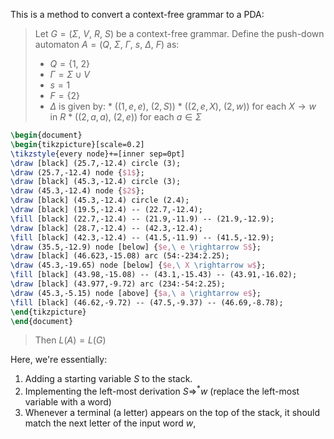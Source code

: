 This is a method to convert a context-free grammar to a PDA:

> Let $G = \big(\Sigma,\ V,\ R,\ S\big)$ be a context-free grammar.
> Define the push-down automaton $A = \big(Q,\ \Sigma,\ \Gamma,\ s,\ \Delta,\ F\big)$ as:
>* $Q = \big\{1,\ 2\big\}$
>* $\Gamma = \Sigma \cup V$
>* $s = 1$
>* $F = \big\{2\big\}$
>* $\Delta$ is given by:
	* $\big((1, e, e),\ (2, S)\big)$
	* $\big((2, e, X),\ (2, w)\big)$ for each $X\rightarrow w$ in $R$ 
	* $\big((2, a, a),\ (2, e)\big)$ for each $a \in \Sigma$
	
```tikz
\begin{document}
\begin{tikzpicture}[scale=0.2]
\tikzstyle{every node}+=[inner sep=0pt]
\draw [black] (25.7,-12.4) circle (3);
\draw (25.7,-12.4) node {$1$};
\draw [black] (45.3,-12.4) circle (3);
\draw (45.3,-12.4) node {$2$};
\draw [black] (45.3,-12.4) circle (2.4);
\draw [black] (19.5,-12.4) -- (22.7,-12.4);
\fill [black] (22.7,-12.4) -- (21.9,-11.9) -- (21.9,-12.9);
\draw [black] (28.7,-12.4) -- (42.3,-12.4);
\fill [black] (42.3,-12.4) -- (41.5,-11.9) -- (41.5,-12.9);
\draw (35.5,-12.9) node [below] {$e,\ e \rightarrow S$};
\draw [black] (46.623,-15.08) arc (54:-234:2.25);
\draw (45.3,-19.65) node [below] {$e,\ X \rightarrow w$};
\fill [black] (43.98,-15.08) -- (43.1,-15.43) -- (43.91,-16.02);
\draw [black] (43.977,-9.72) arc (234:-54:2.25);
\draw (45.3,-5.15) node [above] {$a,\ a \rightarrow e$};
\fill [black] (46.62,-9.72) -- (47.5,-9.37) -- (46.69,-8.78);
\end{tikzpicture}
\end{document}
```
>Then $L(A) = L(G)$ 

Here, we're essentially:
1. Adding a starting variable $S$ to the stack. 
2. Implementing the left-most derivation $S \Rightarrow^\ast w$ (replace the left-most variable with a word)
3. Whenever a terminal (a letter) appears on the top of the stack, it should match the next letter of the input word $w$,